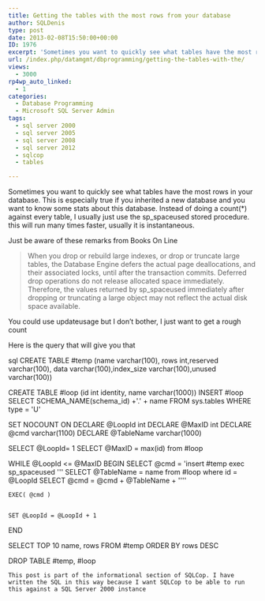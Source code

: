 ```yaml
---
title: Getting the tables with the most rows from your database
author: SQLDenis
type: post
date: 2013-02-08T15:50:00+00:00
ID: 1976
excerpt: 'Sometimes you want to quickly see what tables have the most rows in your database. This is especially rue if you inherited a new database and you want to know some stats about this database. Instead of doing a count(*) against every table, I usually just use the sp_spaceused stored procedure. this will run many times faster, usually it is instantaneous.'
url: /index.php/datamgmt/dbprogramming/getting-the-tables-with-the/
views:
  - 3000
rp4wp_auto_linked:
  - 1
categories:
  - Database Programming
  - Microsoft SQL Server Admin
tags:
  - sql server 2000
  - sql server 2005
  - sql server 2008
  - sql server 2012
  - sqlcop
  - tables

---
```

Sometimes you want to quickly see what tables have the most rows in your database. This is especially true if you inherited a new database and you want to know some stats about this database. Instead of doing a count(*) against every table, I usually just use the sp_spaceused stored procedure. this will run many times faster, usually it is instantaneous. 

Just be aware of these remarks from Books On Line

> When you drop or rebuild large indexes, or drop or truncate large tables, the Database Engine defers the actual page deallocations, and their associated locks, until after the transaction commits. Deferred drop operations do not release allocated space immediately. Therefore, the values returned by sp_spaceused immediately after dropping or truncating a large object may not reflect the actual disk space available. 

You could use updateusage but I don&#8217;t bother, I just want to get a rough count

Here is the query that will give you that

sql
CREATE TABLE #temp (name varchar(100), rows int,reserved varchar(100), data varchar(100),index_size  varchar(100),unused  varchar(100))

CREATE TABLE #loop (id int identity, name varchar(1000))
INSERT #loop
SELECT SCHEMA_NAME(schema_id) +'.' + name 
FROM sys.tables
WHERE type = 'U'


SET NOCOUNT ON
DECLARE @LoopId int
DECLARE @MaxID int
DECLARE @cmd varchar(1100)
DECLARE @TableName varchar(1000)


SELECT @LoopId= 1
SELECT @MaxID = max(id) from #loop

WHILE @LoopId <= @MaxID
BEGIN
	SELECT @cmd = 'insert #temp exec sp_spaceused '''
	SELECT @TableName = name from #loop where id = @LoopId
	SELECT @cmd = @cmd + @TableName + ''''

	EXEC( @cmd )


	SET @LoopId = @LoopId + 1
END


SELECT TOP 10 name, rows 
FROM #temp
ORDER BY rows DESC

DROP TABLE #temp, #loop
```
This post is part of the informational section of SQLCop. I have written the SQL in this way because I want SQLCop to be able to run this against a SQL Server 2000 instance